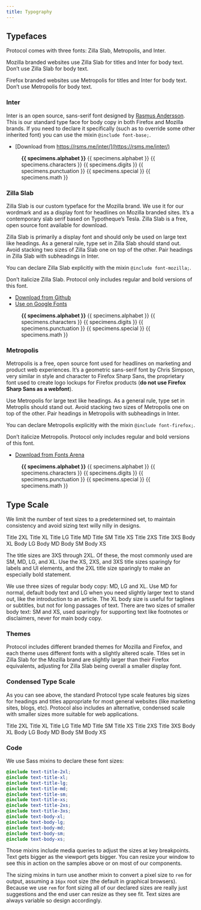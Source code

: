 ```yaml
---
title: Typography
---
```


## Typefaces
Protocol comes with three fonts: Zilla Slab, Metropolis, and Inter.

Mozilla branded websites use Zilla Slab for titles and Inter for body text. Don’t
use Zilla Slab for body text.

Firefox branded websites use Metropolis for titles and Inter for body text. Don’t
use Metropolis for body text.

### Inter

Inter is an open source, sans-serif font designed by [Rasmus Andersson](https://rsms.me/inter/).
This is our standard type face for body copy in both Firefox and Mozilla brands.
If you need to declare it specifically (such as to override some other inherited
font) you can use the mixin `@include font-base;`.

* [Download from https://rsms.me/inter/](https://rsms.me/inter/)

<figure id="specimen-inter" class="docs-specimen docs-specimen-font">
  <strong>{{ specimens.alphabet }}</strong>
  {{ specimens.alphabet }}
  {{ specimens.characters }}
  {{ specimens.digits }}
  {{ specimens.punctuation }}
  {{ specimens.special }}
  {{ specimens.math }}
</figure>

### Zilla Slab</h3>

Zilla Slab is our custom typeface for the Mozilla brand. We use it for our wordmark
and as a display font for headlines on Mozilla branded sites. It’s a contemporary
slab serif based on Typotheque’s Tesla. Zilla Slab is a free, open source font
available for download.

Zilla Slab is primarily a display font and should only be used on large text like
headings. As a general rule, type set in Zilla Slab should stand out. Avoid
stacking two sizes of Zilla Slab one on top of the other. Pair headings in Zilla
Slab with subheadings in Inter.

You can declare Zilla Slab explicitly with the mixin `@include font-mozilla;`.

Don’t italicize Zilla Slab. Protocol only includes regular and bold versions of
this font.

* [Download from Github](https://github.com/mozilla/zilla-slab/releases/latest)
* [Use on Google Fonts](https://fonts.google.com/specimen/Zilla+Slab)


<figure id="specimen-zilla-slab" class="docs-specimen docs-specimen-font">
  <strong>{{ specimens.alphabet }}</strong>
  {{ specimens.alphabet }}
  {{ specimens.characters }}
  {{ specimens.digits }}
  {{ specimens.punctuation }}
  {{ specimens.special }}
  {{ specimens.math }}
</figure>

### Metropolis

Metropolis is a free, open source font used for headlines on marketing and product
web experiences. It’s a geometric sans-serif font by Chris Simpson, very similar
in style and character to Firefox Sharp Sans, the proprietary font used to create
logo lockups for Firefox products (**do not use Firefox Sharp Sans as a webfont**).

Use Metropolis for large text like headings. As a general rule, type set in
Metroplis should stand out. Avoid stacking two sizes of Metropolis one on top of
the other. Pair headings in Metropolis with subheadings in Inter.

You can declare Metropolis explicitly with the mixin `@include font-firefox;`.

Don’t italicize Metropolis. Protocol only includes regular and bold versions of
this font.

* [Download from Fonts Arena](https://fontsarena.com/metropolis-by-chris-simpson/)

<figure id="specimen-metropolis" class="docs-specimen docs-specimen-font">
  <strong>{{ specimens.alphabet }}</strong>
  {{ specimens.alphabet }}
  {{ specimens.characters }}
  {{ specimens.digits }}
  {{ specimens.punctuation }}
  {{ specimens.special }}
  {{ specimens.math }}
</figure>

## Type Scale

We limit the number of text sizes to a predetermined set, to maintain consistency
and avoid sizing text willy nilly in designs.

<div id="specimen-type-scale" class="docs-specimen">
  <span class="docs-scale-sample docs-scale-sample-title-2xl">Title 2XL</span>
  <span class="docs-scale-sample docs-scale-sample-title-xl">Title XL</span>
  <span class="docs-scale-sample docs-scale-sample-title-lg">Title LG</span>
  <span class="docs-scale-sample docs-scale-sample-title-md">Title MD</span>
  <span class="docs-scale-sample docs-scale-sample-title-sm">Title SM</span>
  <span class="docs-scale-sample docs-scale-sample-title-xs">Title XS</span>
  <span class="docs-scale-sample docs-scale-sample-title-2xs">Title 2XS</span>
  <span class="docs-scale-sample docs-scale-sample-title-3xs">Title 3XS</span>
  <span class="docs-scale-sample docs-scale-sample-body-xl">Body XL</span>
  <span class="docs-scale-sample docs-scale-sample-body-lg">Body LG</span>
  <span class="docs-scale-sample docs-scale-sample-body-md">Body MD</span>
  <span class="docs-scale-sample docs-scale-sample-body-sm">Body SM</span>
  <span class="docs-scale-sample docs-scale-sample-body-xs">Body XS</span>
</div>

The title sizes are 3XS through 2XL. Of these, the most commonly used are SM, MD,
LG, and XL. Use the XS, 2XS, and 3XS title sizes sparingly for labels and UI
elements, and the 2XL title size sparingly to make an especially bold statement.

We use three sizes of regular body copy: MD, LG and XL. Use MD for normal, default
body text and LG when you need slightly larger text to stand out, like the
introduction to an article. The XL body size is useful for taglines or subtitles,
but not for long passages of text. There are two sizes of smaller body text: SM
and XS, used sparingly for supporting text like footnotes or disclaimers, never
for main body copy.

### Themes

Protocol includes different branded themes for Mozilla and Firefox, and each theme
uses different fonts with a slightly altered scale. Titles set in Zilla Slab for
the Mozilla brand are slightly larger than their Firefox equivalents, adjusting
for Zilla Slab being overall a smaller display font.

### Condensed Type Scale

As you can see above, the standard Protocol type scale features big sizes for
headings and titles appropriate for most general websites (like marketing sites,
blogs, etc). Protocol also includes an alternative, condensed scale with smaller
sizes more suitable for web applications.

<div id="specimen-type-scale-condensed" class="docs-specimen">
  <span class="docs-scale-sample docs-scale-sample-title-2xl">Title 2XL</span>
  <span class="docs-scale-sample docs-scale-sample-title-xl">Title XL</span>
  <span class="docs-scale-sample docs-scale-sample-title-lg">Title LG</span>
  <span class="docs-scale-sample docs-scale-sample-title-md">Title MD</span>
  <span class="docs-scale-sample docs-scale-sample-title-sm">Title SM</span>
  <span class="docs-scale-sample docs-scale-sample-title-xs">Title XS</span>
  <span class="docs-scale-sample docs-scale-sample-title-2xs">Title 2XS</span>
  <span class="docs-scale-sample docs-scale-sample-title-3xs">Title 3XS</span>
  <span class="docs-scale-sample docs-scale-sample-body-xl">Body XL</span>
  <span class="docs-scale-sample docs-scale-sample-body-lg">Body LG</span>
  <span class="docs-scale-sample docs-scale-sample-body-md">Body MD</span>
  <span class="docs-scale-sample docs-scale-sample-body-sm">Body SM</span>
  <span class="docs-scale-sample docs-scale-sample-body-xs">Body XS</span>
</div>

### Code

We use Sass mixins to declare these font sizes:

```scss
@include text-title-2xl;
@include text-title-xl;
@include text-title-lg;
@include text-title-md;
@include text-title-sm;
@include text-title-xs;
@include text-title-2xs;
@include text-title-3xs;
@include text-body-xl;
@include text-body-lg;
@include text-body-md;
@include text-body-sm;
@include text-body-xs;
```

Those mixins include media queries to adjust the sizes at key breakpoints. Text
gets bigger as the viewport gets bigger. You can resize your window to see this
in action on the samples above or on most of our components.

The sizing mixins in turn use another mixin to convert a pixel size to `rem` for
output, assuming a `16px` root size (the default in graphical browsers). Because
we use `rem` for font sizing all of our declared sizes are really just suggestions
and the end user can resize as they see fit. Text sizes are always variable so
design accordingly.
